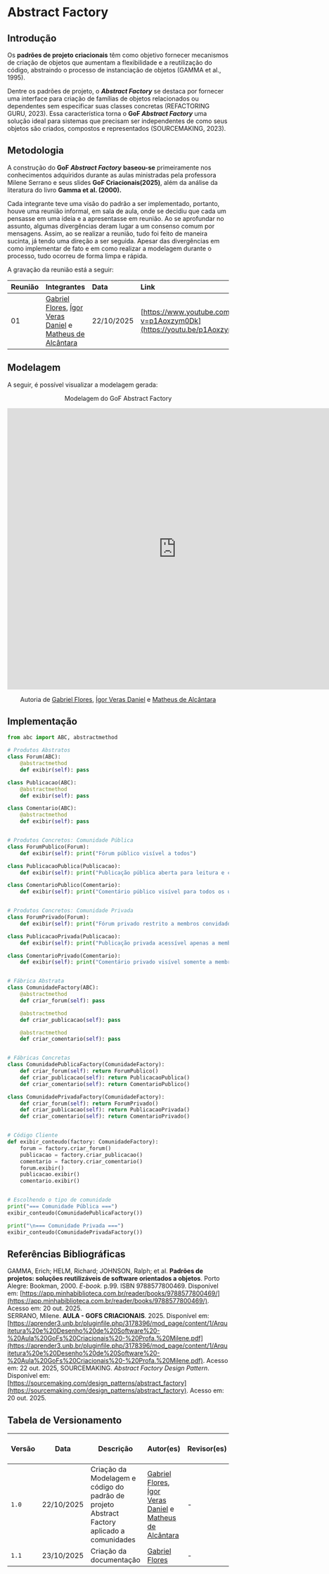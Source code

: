 # Abstract Factory

## Introdução

Os **padrões de projeto criacionais** têm como objetivo fornecer mecanismos de criação de objetos que aumentam a flexibilidade e a reutilização do código, abstraindo o processo de instanciação de objetos (GAMMA et al., 1995).

Dentre os padrões de projeto, o ***Abstract Factory*** se destaca por fornecer uma interface para criação de famílias de objetos relacionados ou dependentes sem especificar suas classes concretas (REFACTORING GURU, 2023). Essa característica torna o **GoF *Abstract Factory*** uma solução ideal para sistemas que precisam ser independentes de como seus objetos são criados, compostos e representados (SOURCEMAKING, 2023).

## Metodologia

A construção do **GoF *Abstract Factory*** **baseou-se** primeiramente nos conhecimentos adquiridos durante as aulas ministradas pela professora Milene Serrano e seus slides **GoF Criacionais(2025)**, além da análise da literatura do livro **Gamma et al. (2000).**

Cada integrante teve uma visão do padrão a ser implementado, portanto, houve uma reunião informal, em sala de aula, onde se decidiu que cada um pensasse em uma ideia e a apresentasse em reunião. Ao se aprofundar no assunto, algumas divergências deram lugar a um consenso comum por mensagens. Assim, ao se realizar a reunião, tudo foi feito de maneira sucinta, já tendo uma direção a ser seguida. Apesar das divergências em como implementar de fato e em como realizar a modelagem durante o processo, tudo ocorreu de forma limpa e rápida.

 A gravação da reunião está a seguir: 

| Reunião | Integrantes | Data | Link |
| :---- | :---- | :---- | :---- |
| 01 | [Gabriel Flores](https://github.com/Gabrielfcoelho), [Ígor Veras Daniel](https://github.com/igorvdaniel) e [Matheus de Alcântara](https://github.com/matheusdealcantara) | 22/10/2025 | [https://www.youtube.com/watch?v=p1Aoxzym0Dk](https://youtu.be/p1Aoxzym0Dk) |



## Modelagem

A seguir, é possível visualizar a modelagem gerada:
<p align="center">Modelagem do GoF Abstract Factory</p>

<iframe width="768" height="640" src="https://miro.com/app/live-embed/uXjVJ1he4VE=/?focusWidget=3458764632024456495&embedMode=view_only_without_ui&embedId=88483689390" frameborder="0" scrolling="no" allow="fullscreen; clipboard-read; clipboard-write" allowfullscreen></iframe>

<p align = "center">Autoria de <a href="https://github.com/Gabrielfcoelho">Gabriel Flores</a>, <a href="https://github.com/igorvdaniel">Ígor Veras Daniel</a> e <a href="https://github.com/matheusdealcantara">Matheus de Alcântara</a> </p>

## Implementação

```python
from abc import ABC, abstractmethod

# Produtos Abstratos
class Forum(ABC):
    @abstractmethod
    def exibir(self): pass

class Publicacao(ABC):
    @abstractmethod
    def exibir(self): pass

class Comentario(ABC):
    @abstractmethod
    def exibir(self): pass


# Produtos Concretos: Comunidade Pública
class ForumPublico(Forum):
    def exibir(self): print("Fórum público visível a todos")

class PublicacaoPublica(Publicacao):
    def exibir(self): print("Publicação pública aberta para leitura e comentários")

class ComentarioPublico(Comentario):
    def exibir(self): print("Comentário público visível para todos os usuários")


# Produtos Concretos: Comunidade Privada
class ForumPrivado(Forum):
    def exibir(self): print("Fórum privado restrito a membros convidados")

class PublicacaoPrivada(Publicacao):
    def exibir(self): print("Publicação privada acessível apenas a membros")

class ComentarioPrivado(Comentario):
    def exibir(self): print("Comentário privado visível somente a membros do grupo")


# Fábrica Abstrata
class ComunidadeFactory(ABC):
    @abstractmethod
    def criar_forum(self): pass

    @abstractmethod
    def criar_publicacao(self): pass

    @abstractmethod
    def criar_comentario(self): pass


# Fábricas Concretas
class ComunidadePublicaFactory(ComunidadeFactory):
    def criar_forum(self): return ForumPublico()
    def criar_publicacao(self): return PublicacaoPublica()
    def criar_comentario(self): return ComentarioPublico()

class ComunidadePrivadaFactory(ComunidadeFactory):
    def criar_forum(self): return ForumPrivado()
    def criar_publicacao(self): return PublicacaoPrivada()
    def criar_comentario(self): return ComentarioPrivado()


# Código Cliente
def exibir_conteudo(factory: ComunidadeFactory):
    forum = factory.criar_forum()
    publicacao = factory.criar_publicacao()
    comentario = factory.criar_comentario()
    forum.exibir()
    publicacao.exibir()
    comentario.exibir()


# Escolhendo o tipo de comunidade
print("=== Comunidade Pública ===")
exibir_conteudo(ComunidadePublicaFactory())

print("\n=== Comunidade Privada ===")
exibir_conteudo(ComunidadePrivadaFactory())

```

## Referências Bibliográficas

GAMMA, Erich; HELM, Richard; JOHNSON, Ralph; et al. **Padrões de projetos: soluções reutilizáveis de software orientados a objetos**. Porto Alegre: Bookman, 2000\. *E-book.* p.99. ISBN 9788577800469\. Disponível em: [https://app.minhabiblioteca.com.br/reader/books/9788577800469/](https://app.minhabiblioteca.com.br/reader/books/9788577800469/). Acesso em: 20 out. 2025\.  
SERRANO, Milene. **AULA \- GOFS CRIACIONAIS**. 2025\. Disponível em: [https://aprender3.unb.br/pluginfile.php/3178396/mod_page/content/1/Arquitetura%20e%20Desenho%20de%20Software%20-%20Aula%20GoFs%20Criacionais%20-%20Profa.%20Milene.pdf](https://aprender3.unb.br/pluginfile.php/3178396/mod_page/content/1/Arquitetura%20e%20Desenho%20de%20Software%20-%20Aula%20GoFs%20Criacionais%20-%20Profa.%20Milene.pdf). Acesso em: 22 out. 2025,
SOURCEMAKING. *Abstract Factory Design Pattern*. Disponível em: [https://sourcemaking.com/design_patterns/abstract_factory](https://sourcemaking.com/design_patterns/abstract_factory). Acesso em: 20 out. 2025\.  

  

## Tabela de Versionamento

| Versão | Data       | Descrição                                        | Autor(es)           | Revisor(es)         | Comentário do revisor | Data da revisão |
|--------|------------|--------------------------------------------------|---------------------|---------------------|----------------------|-----------|
| `1.0` | 22/10/2025  | Criação da Modelagem e código do padrão de projeto Abstract Factory aplicado a comunidades | [Gabriel Flores](https://github.com/Gabrielfcoelho), [Ígor Veras Daniel](https://github.com/igorvdaniel) e [Matheus de Alcântara](https://github.com/matheusdealcantara) | - | - | - |
| `1.1` | 23/10/2025  | Criação da documentação|  [Gabriel Flores](https://github.com/Gabrielfcoelho)| - | - | - |